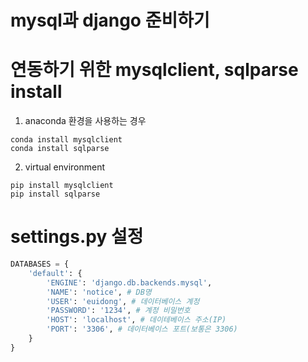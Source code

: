 # mysql과 django 준비하기


# 연동하기 위한 mysqlclient, sqlparse install
1) anaconda 환경을 사용하는 경우
```
conda install mysqlclient
conda install sqlparse
```
2) virtual environment
```
pip install mysqlclient
pip install sqlparse
```

# settings.py 설정

```python
DATABASES = {
    'default': {
        'ENGINE': 'django.db.backends.mysql',
        'NAME': 'notice', # DB명
        'USER': 'euidong', # 데이터베이스 계정
        'PASSWORD': '1234', # 계정 비밀번호
        'HOST': 'localhost', # 데이테베이스 주소(IP)
        'PORT': '3306', # 데이터베이스 포트(보통은 3306)
    }
}
```
